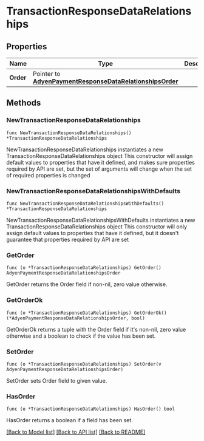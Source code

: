 # TransactionResponseDataRelationships

## Properties

Name | Type | Description | Notes
------------ | ------------- | ------------- | -------------
**Order** | Pointer to [**AdyenPaymentResponseDataRelationshipsOrder**](AdyenPaymentResponseDataRelationshipsOrder.md) |  | [optional] 

## Methods

### NewTransactionResponseDataRelationships

`func NewTransactionResponseDataRelationships() *TransactionResponseDataRelationships`

NewTransactionResponseDataRelationships instantiates a new TransactionResponseDataRelationships object
This constructor will assign default values to properties that have it defined,
and makes sure properties required by API are set, but the set of arguments
will change when the set of required properties is changed

### NewTransactionResponseDataRelationshipsWithDefaults

`func NewTransactionResponseDataRelationshipsWithDefaults() *TransactionResponseDataRelationships`

NewTransactionResponseDataRelationshipsWithDefaults instantiates a new TransactionResponseDataRelationships object
This constructor will only assign default values to properties that have it defined,
but it doesn't guarantee that properties required by API are set

### GetOrder

`func (o *TransactionResponseDataRelationships) GetOrder() AdyenPaymentResponseDataRelationshipsOrder`

GetOrder returns the Order field if non-nil, zero value otherwise.

### GetOrderOk

`func (o *TransactionResponseDataRelationships) GetOrderOk() (*AdyenPaymentResponseDataRelationshipsOrder, bool)`

GetOrderOk returns a tuple with the Order field if it's non-nil, zero value otherwise
and a boolean to check if the value has been set.

### SetOrder

`func (o *TransactionResponseDataRelationships) SetOrder(v AdyenPaymentResponseDataRelationshipsOrder)`

SetOrder sets Order field to given value.

### HasOrder

`func (o *TransactionResponseDataRelationships) HasOrder() bool`

HasOrder returns a boolean if a field has been set.


[[Back to Model list]](../README.md#documentation-for-models) [[Back to API list]](../README.md#documentation-for-api-endpoints) [[Back to README]](../README.md)


